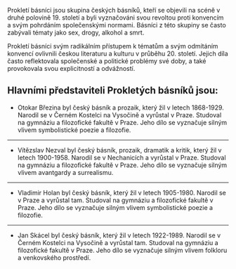 Prokletí básníci jsou skupina českých básníků, kteří se objevili na scéně v druhé polovině 19. století a byli vyznačováni svou revoltou proti konvencím a svým pohrdáním společenskými normami. Básníci z této skupiny se často zabývali tématy jako sex, drogy, alkohol a smrt.

Prokletí básníci svým radikálním přístupem k tématům a svým odmítáním konvencí ovlivnili českou literaturu a kulturu v průběhu 20. století. Jejich díla často reflektovala společenské a politické problémy své doby, a také provokovala svou explicitností a odvážností.

## Hlavními představiteli Prokletých básníků jsou:

- Otokar Březina byl český básník a prozaik, který žil v letech 1868-1929. Narodil se v Černém Kostelci na Vysočině a vyrůstal v Praze. Studoval na gymnáziu a filozofické fakultě v Praze. Jeho dílo se vyznačuje silným vlivem symbolistické poezie a filozofie.

___

- Vítězslav Nezval byl český básník, prozaik, dramatik a kritik, který žil v letech 1900-1958. Narodil se v Nechanicích a vyrůstal v Praze. Studoval na gymnáziu a filozofické fakultě v Praze. Jeho dílo se vyznačuje silným vlivem avantgardy a surrealismu.

___

- Vladimir Holan byl český básník, který žil v letech 1905-1980. Narodil se v Praze a vyrůstal tam. Studoval na gymnáziu a filozofické fakultě v Praze. Jeho dílo se vyznačuje silným vlivem symbolistické poezie a filozofie.

___

- Jan Skácel byl český básník, který žil v letech 1922-1989. Narodil se v Černém Kostelci na Vysočině a vyrůstal tam. Studoval na gymnáziu a filozofické fakultě v Praze. Jeho dílo se vyznačuje silným vlivem folkloru a venkovského prostředí.